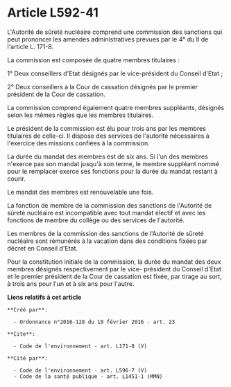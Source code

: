 # Article L592-41

L'Autorité de sûreté nucléaire comprend une commission des sanctions qui peut prononcer les amendes administratives prévues
par le 4° du II de l'article L. 171-8. 

La commission est composée de quatre membres titulaires : 

1° Deux conseillers d'Etat désignés par le vice-président du Conseil d'Etat ; 

2° Deux conseillers à la Cour de cassation désignés par le premier président de la Cour de cassation. 

La commission comprend également quatre membres suppléants, désignés selon les mêmes règles que les membres titulaires. 

Le président de la commission est élu pour trois ans par les membres titulaires de celle-ci. Il dispose des services de
l'autorité nécessaires à l'exercice des missions confiées à la commission. 

La durée du mandat des membres est de six ans. Si l'un des membres n'exerce pas son mandat jusqu'à son terme, le membre
suppléant nommé pour le remplacer exerce ses fonctions pour la durée du mandat restant à courir. 

Le mandat des membres est renouvelable une fois. 

La fonction de membre de la commission des sanctions de l'Autorité de sûreté nucléaire est incompatible avec tout mandat
électif et avec les fonctions de membre du collège ou des services de l'autorité. 

Les membres de la commission des sanctions de l'Autorité de sûreté nucléaire sont rémunérés à la vacation dans des conditions
fixées par décret en Conseil d'Etat. 

Pour la constitution initiale de la commission, la durée du mandat des deux membres désignés respectivement par le vice-
président du Conseil d'Etat et le premier président de la Cour de cassation est fixée, par tirage au sort, à trois ans pour
l'un et à six ans pour l'autre.

**Liens relatifs à cet article**

	**Créé par**:

	  - Ordonnance n°2016-128 du 10 février 2016 - art. 23

	**Cite**:

	  - Code de l'environnement - art. L171-8 (V)

	**Cité par**:

	  - Code de l'environnement - art. L596-7 (V)
	  - Code de la santé publique - art. L1451-1 (MMN)
